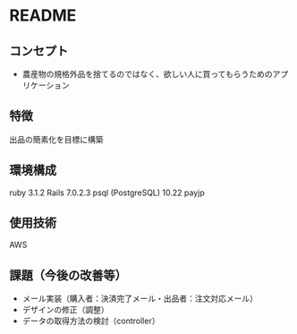 # README

## コンセプト
   
 - 農産物の規格外品を捨てるのではなく、欲しい人に買ってもらうためのアプリケーション
   
## 特徴
   
   出品の簡素化を目標に構築
   
## 環境構成

   ruby 3.1.2
   Rails 7.0.2.3
   psql (PostgreSQL) 10.22
   payjp
  
## 使用技術
   
   AWS
   
## 課題（今後の改善等）
   
 - メール実装（購入者：決済完了メール・出品者：注文対応メール）
 - デザインの修正（調整）
 - データの取得方法の検討（controller）
